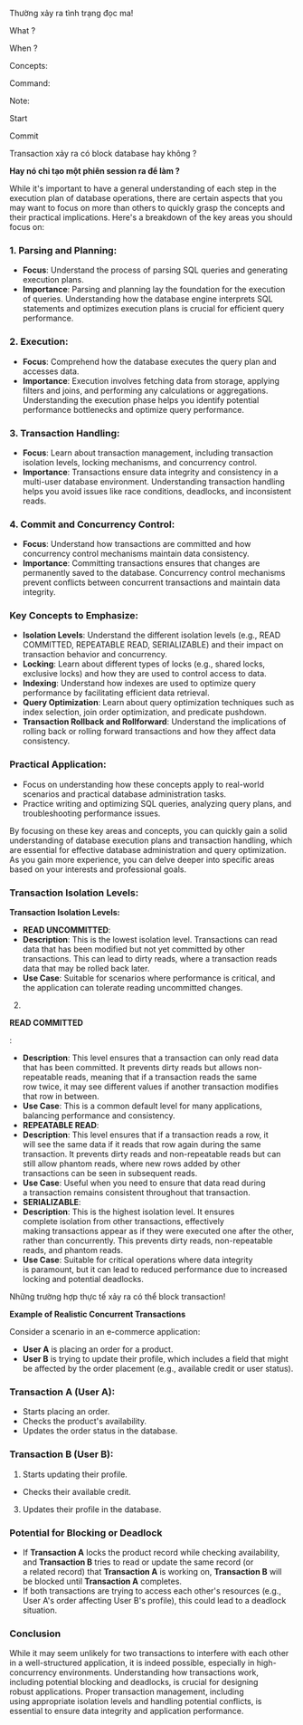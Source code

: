 Thường xảy ra tình trạng đọc ma!

  

What ?

  

When ?

  

Concepts:

  

Command:

  

Note:

Start

Commit

  

  

Transaction xảy ra có block database hay không ?  
  
**Hay nó chỉ tạo một phiên session ra để làm ?**

  

  

  

While it's important to have a general understanding of each step in the execution plan of database operations, there are certain aspects that you may want to focus on more than others to quickly grasp the concepts and their practical implications. Here's a breakdown of the key areas you should focus on:

### 1. Parsing and Planning:

- **Focus**: Understand the process of parsing SQL queries and generating execution plans.
- **Importance**: Parsing and planning lay the foundation for the execution of queries. Understanding how the database engine interprets SQL statements and optimizes execution plans is crucial for efficient query performance.

### 2. Execution:

- **Focus**: Comprehend how the database executes the query plan and accesses data.
- **Importance**: Execution involves fetching data from storage, applying filters and joins, and performing any calculations or aggregations. Understanding the execution phase helps you identify potential performance bottlenecks and optimize query performance.

### 3. Transaction Handling:

- **Focus**: Learn about transaction management, including transaction isolation levels, locking mechanisms, and concurrency control.
- **Importance**: Transactions ensure data integrity and consistency in a multi-user database environment. Understanding transaction handling helps you avoid issues like race conditions, deadlocks, and inconsistent reads.

### 4. Commit and Concurrency Control:

- **Focus**: Understand how transactions are committed and how concurrency control mechanisms maintain data consistency.
- **Importance**: Committing transactions ensures that changes are permanently saved to the database. Concurrency control mechanisms prevent conflicts between concurrent transactions and maintain data integrity.

### Key Concepts to Emphasize:

- **Isolation Levels**: Understand the different isolation levels (e.g., READ COMMITTED, REPEATABLE READ, SERIALIZABLE) and their impact on transaction behavior and concurrency.
- **Locking**: Learn about different types of locks (e.g., shared locks, exclusive locks) and how they are used to control access to data.
- **Indexing**: Understand how indexes are used to optimize query performance by facilitating efficient data retrieval.
- **Query Optimization**: Learn about query optimization techniques such as index selection, join order optimization, and predicate pushdown.
- **Transaction Rollback and Rollforward**: Understand the implications of rolling back or rolling forward transactions and how they affect data consistency.

### Practical Application:

- Focus on understanding how these concepts apply to real-world scenarios and practical database administration tasks.
- Practice writing and optimizing SQL queries, analyzing query plans, and troubleshooting performance issues.

By focusing on these key areas and concepts, you can quickly gain a solid understanding of database execution plans and transaction handling, which are essential for effective database administration and query optimization. As you gain more experience, you can delve deeper into specific areas based on your interests and professional goals.

  

  

  

  

### Transaction Isolation Levels:

**Transaction Isolation Levels:**

- **READ UNCOMMITTED**:
- **Description**: This is the lowest isolation level. Transactions can read data that has been modified but not yet committed by other transactions. This can lead to dirty reads, where a transaction reads data that may be rolled back later.
- **Use Case**: Suitable for scenarios where performance is critical, and the application can tolerate reading uncommitted changes.

2.

**READ COMMITTED**

:

- **Description**: This level ensures that a transaction can only read data that has been committed. It prevents dirty reads but allows non-repeatable reads, meaning that if a transaction reads the same row twice, it may see different values if another transaction modifies that row in between.
- **Use Case**: This is a common default level for many applications, balancing performance and consistency.
- **REPEATABLE READ**:
- **Description**: This level ensures that if a transaction reads a row, it will see the same data if it reads that row again during the same transaction. It prevents dirty reads and non-repeatable reads but can still allow phantom reads, where new rows added by other transactions can be seen in subsequent reads.
- **Use Case**: Useful when you need to ensure that data read during a transaction remains consistent throughout that transaction.
- **SERIALIZABLE**:
- **Description**: This is the highest isolation level. It ensures complete isolation from other transactions, effectively making transactions appear as if they were executed one after the other, rather than concurrently. This prevents dirty reads, non-repeatable reads, and phantom reads.
- **Use Case**: Suitable for critical operations where data integrity is paramount, but it can lead to reduced performance due to increased locking and potential deadlocks.

  

  

Những trường hợp thực tế xảy ra có thể block transaction!

  

**Example of Realistic Concurrent Transactions**

Consider a scenario in an e-commerce application:

- **User A** is placing an order for a product.
- **User B** is trying to update their profile, which includes a field that might be affected by the order placement (e.g., available credit or user status).

### Transaction A (User A):

- Starts placing an order.
- Checks the product's availability.
- Updates the order status in the database.

### Transaction B (User B):

1. Starts updating their profile.

- Checks their available credit.

3. Updates their profile in the database.

### **Potential for Blocking or Deadlock**

- If **Transaction A** locks the product record while checking availability, and **Transaction B** tries to read or update the same record (or a related record) that **Transaction A** is working on, **Transaction B** will be blocked until **Transaction A** completes.
- If both transactions are trying to access each other's resources (e.g., User A's order affecting User B's profile), this could lead to a deadlock situation.

### **Conclusion**

While it may seem unlikely for two transactions to interfere with each other in a well-structured application, it is indeed possible, especially in high-concurrency environments. Understanding how transactions work, including potential blocking and deadlocks, is crucial for designing robust applications. Proper transaction management, including using appropriate isolation levels and handling potential conflicts, is essential to ensure data integrity and application performance.